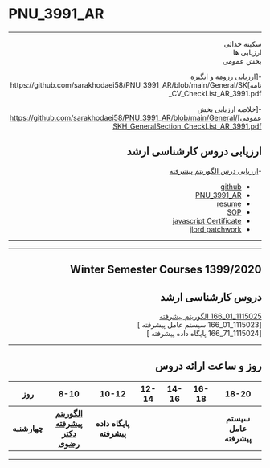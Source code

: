 # PNU_3991_AR
---------
<div dir="rtl">
<p> سکینه خدائی
 <br> ارزیابی ها 
 <br> بخش عمومی
</p>
-[ارزیابی رزومه و انگیزه نامه]https://github.com/sarakhodaei58/PNU_3991_AR/blob/main/General/SK_CV_CheckList_AR_3991.pdf

-[خلاصه ارزیابی بخش عمومی]https://github.com/sarakhodaei58/PNU_3991_AR/blob/main/General/SKH_GeneralSection_CheckList_AR_3991.pdf


## ارزیابی دروس کارشناسی ارشد
-[ارزیابی درس الگوریتم پیشرفته ](https://github.com/maziarkeyhani/PNU_3991_AR/blob/main/AdvancedAlgorithm/NM_AdvancedAlgorithms_CheckList_AR_3991.pdf)



- [github](https://github.com/sarakhodaei58)
- [PNU_3991_AR](https://sarakhodaei58.github.io/PNU_3991_AR/)
- [resume](https://yun.ir/0yi4eb)
- [SOP](https://sarakhodaei58.github.io/sop/) 
- [javascript Certificate](https://sarakhodaei58.github.io/certificate/)
- [jlord patchwork](https://raw.githubusercontent.com/sarakhodaei58/PNU_3991_AR/main/patchwork.jpg)
  
------------------
 
------------------
## Winter Semester Courses 1399/2020

## دروس کارشناسی ارشد

[1115025_01_166   الگوریتم پیشرفته ](https://github.com/AliRazavi-edu/PNU_3991/tree/master/_MSc/AdvancedAlgorithms)
<br>
[1115023_01_166 سیستم عامل پیشرفته ]
<br>
[1115024_71_166 پایگاه داده پیشرفته ]
<br>

--------------

## روز و ساعت ارائه دروس

<table style="width:100%">
  <tr>
    <th>18-20</th>
    <th>16-18</th>
    <th>14-16</th>
    <th>12-14</th>
    <th>10-12</th>
    <th>8-10</th>
    <th>روز</th>
  </tr>
   <tr>
    <th>سیستم عامل پیشرفته</th>
    <th></th>
    <th></th>
    <th></th>
    <th>پایگاه داده پیشرفته</th>
    <th><a href="https://github.com/AliRazavi-edu/PNU_3991/tree/master/_MSc/AdvancedAlgorithms" >الگوریتم پیشرفته<br>دکتر رضوی</th>
    <th>چهارشنبه</th>
  </tr>
</table>

--------------
</div>
